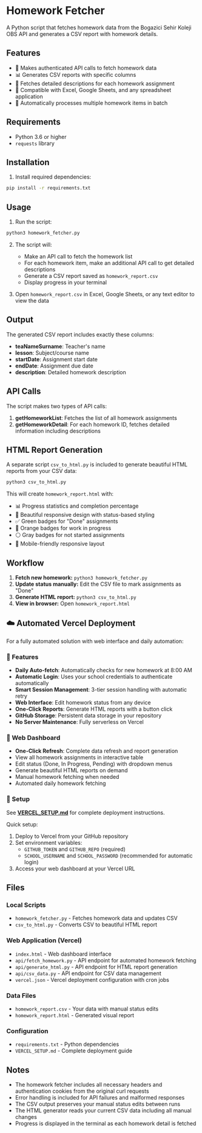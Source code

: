 # Homework Fetcher

A Python script that fetches homework data from the Bogazici Sehir Koleji OBS API and generates a CSV report with homework details.

## Features

- 🚀 Makes authenticated API calls to fetch homework data
- 📊 Generates CSV reports with specific columns
- 📝 Fetches detailed descriptions for each homework assignment
- 💾 Compatible with Excel, Google Sheets, and any spreadsheet application
- 🔄 Automatically processes multiple homework items in batch

## Requirements

- Python 3.6 or higher
- `requests` library

## Installation

1. Install required dependencies:
```bash
pip install -r requirements.txt
```

## Usage

1. Run the script:
```bash
python3 homework_fetcher.py
```

2. The script will:
   - Make an API call to fetch the homework list
   - For each homework item, make an additional API call to get detailed descriptions
   - Generate a CSV report saved as `homework_report.csv`
   - Display progress in your terminal

3. Open `homework_report.csv` in Excel, Google Sheets, or any text editor to view the data

## Output

The generated CSV report includes exactly these columns:
- **teaNameSurname**: Teacher's name
- **lesson**: Subject/course name  
- **startDate**: Assignment start date
- **endDate**: Assignment due date
- **description**: Detailed homework description

## API Calls

The script makes two types of API calls:
1. **getHomeworkList**: Fetches the list of all homework assignments
2. **getHomeworkDetail**: For each homework ID, fetches detailed information including descriptions

## HTML Report Generation

A separate script `csv_to_html.py` is included to generate beautiful HTML reports from your CSV data:

```bash
python3 csv_to_html.py
```

This will create `homework_report.html` with:
- 📊 Progress statistics and completion percentage
- 🎨 Beautiful responsive design with status-based styling
- ✅ Green badges for "Done" assignments
- 🔶 Orange badges for work in progress  
- ⚪ Gray badges for not started assignments
- 📱 Mobile-friendly responsive layout

## Workflow

1. **Fetch new homework:** `python3 homework_fetcher.py`
2. **Update status manually:** Edit the CSV file to mark assignments as "Done"  
3. **Generate HTML report:** `python3 csv_to_html.py`
4. **View in browser:** Open `homework_report.html`

## ☁️ Automated Vercel Deployment

For a fully automated solution with web interface and daily automation:

### 🚀 Features
- **Daily Auto-fetch**: Automatically checks for new homework at 8:00 AM
- **Automatic Login**: Uses your school credentials to authenticate automatically
- **Smart Session Management**: 3-tier session handling with automatic retry
- **Web Interface**: Edit homework status from any device
- **One-Click Reports**: Generate HTML reports with a button click
- **GitHub Storage**: Persistent data storage in your repository
- **No Server Maintenance**: Fully serverless on Vercel

### 📱 Web Dashboard
- **One-Click Refresh**: Complete data refresh and report generation
- View all homework assignments in interactive table
- Edit status (Done, In Progress, Pending) with dropdown menus
- Generate beautiful HTML reports on demand
- Manual homework fetching when needed
- Automated daily homework fetching

### 🔧 Setup
See **[VERCEL_SETUP.md](VERCEL_SETUP.md)** for complete deployment instructions.

Quick setup:
1. Deploy to Vercel from your GitHub repository
2. Set environment variables:
   - `GITHUB_TOKEN` and `GITHUB_REPO` (required)
   - `SCHOOL_USERNAME` and `SCHOOL_PASSWORD` (recommended for automatic login)
3. Access your web dashboard at your Vercel URL

## Files

### Local Scripts
- `homework_fetcher.py` - Fetches homework data and updates CSV
- `csv_to_html.py` - Converts CSV to beautiful HTML report

### Web Application (Vercel)
- `index.html` - Web dashboard interface
- `api/fetch_homework.py` - API endpoint for automated homework fetching
- `api/generate_html.py` - API endpoint for HTML report generation
- `api/csv_data.py` - API endpoint for CSV data management
- `vercel.json` - Vercel deployment configuration with cron jobs

### Data Files
- `homework_report.csv` - Your data with manual status edits
- `homework_report.html` - Generated visual report

### Configuration
- `requirements.txt` - Python dependencies
- `VERCEL_SETUP.md` - Complete deployment guide

## Notes

- The homework fetcher includes all necessary headers and authentication cookies from the original curl requests
- Error handling is included for API failures and malformed responses
- The CSV output preserves your manual status edits between runs
- The HTML generator reads your current CSV data including all manual changes
- Progress is displayed in the terminal as each homework detail is fetched
